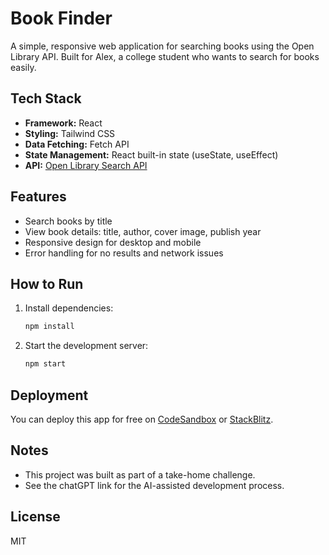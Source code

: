 # Book Finder

A simple, responsive web application for searching books using the Open Library API. Built for Alex, a college student who wants to search for books easily.

## Tech Stack
- **Framework:** React
- **Styling:** Tailwind CSS
- **Data Fetching:** Fetch API
- **State Management:** React built-in state (useState, useEffect)
- **API:** [Open Library Search API](https://openlibrary.org/search.json?title={bookTitle})

## Features
- Search books by title
- View book details: title, author, cover image, publish year
- Responsive design for desktop and mobile
- Error handling for no results and network issues

## How to Run
1. Install dependencies:
   ```bash
   npm install
   ```
2. Start the development server:
   ```bash
   npm start
   ```

## Deployment
You can deploy this app for free on [CodeSandbox](https://codesandbox.io/) or [StackBlitz](https://stackblitz.com/).

## Notes
- This project was built as part of a take-home challenge.
- See the chatGPT link for the AI-assisted development process.

## License
MIT
